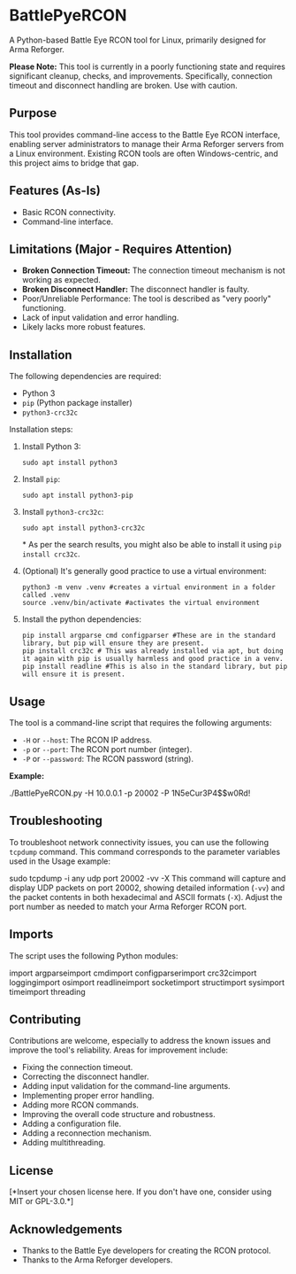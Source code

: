# BattlePyeRCON

A Python-based Battle Eye RCON tool for Linux, primarily designed for Arma Reforger.

**Please Note:** This tool is currently in a poorly functioning state and requires significant cleanup, checks, and improvements.  Specifically, connection timeout and disconnect handling are broken. Use with caution.

## Purpose

This tool provides command-line access to the Battle Eye RCON interface, enabling server administrators to manage their Arma Reforger servers from a Linux environment.  Existing RCON tools are often Windows-centric, and this project aims to bridge that gap.

## Features (As-Is)

* Basic RCON connectivity.
* Command-line interface.

## Limitations (Major - Requires Attention)

* **Broken Connection Timeout:** The connection timeout mechanism is not working as expected.
* **Broken Disconnect Handler:** The disconnect handler is faulty.
* Poor/Unreliable Performance: The tool is described as "very poorly" functioning.
* Lack of input validation and error handling.
* Likely lacks more robust features.

## Installation

The following dependencies are required:

* Python 3
* `pip` (Python package installer)
* `python3-crc32c`

Installation steps:

1.  Install Python 3:

    ```
    sudo apt install python3
    ```

2.  Install `pip`:

    ```
    sudo apt install python3-pip
    ```

3.  Install `python3-crc32c`:

    ```
    sudo apt install python3-crc32c
    ```

    \* As per the search results, you might also be able to install it using `pip install crc32c`.

4.  (Optional) It's generally good practice to use a virtual environment:

    ```
    python3 -m venv .venv #creates a virtual environment in a folder called .venv
    source .venv/bin/activate #activates the virtual environment
    ```

5.  Install the python dependencies:

    ```
    pip install argparse cmd configparser #These are in the standard library, but pip will ensure they are present.
    pip install crc32c # This was already installed via apt, but doing it again with pip is usually harmless and good practice in a venv.
    pip install readline #This is also in the standard library, but pip will ensure it is present.
    ```

## Usage

The tool is a command-line script that requires the following arguments:

* `-H` or `--host`:  The RCON IP address.
* `-p` or `--port`:  The RCON port number (integer).
* `-P` or `--password`: The RCON password (string).

**Example:**

./BattlePyeRCON.py -H 10.0.0.1 -p 20002 -P 1N5eCur3P4$$w0Rd!
## Troubleshooting

To troubleshoot network connectivity issues, you can use the following `tcpdump` command.  This command corresponds to the parameter variables used in the Usage example:

sudo tcpdump -i any udp port 20002 -vv -X
This command will capture and display UDP packets on port 20002, showing detailed information (`-vv`) and the packet contents in both hexadecimal and ASCII formats (`-X`).  Adjust the port number as needed to match your Arma Reforger RCON port.

## Imports

The script uses the following Python modules:

import argparseimport cmdimport configparserimport crc32cimport loggingimport osimport readlineimport socketimport structimport sysimport timeimport threading
## Contributing

Contributions are welcome, especially to address the known issues and improve the tool's reliability.  Areas for improvement include:

* Fixing the connection timeout.
* Correcting the disconnect handler.
* Adding input validation for the command-line arguments.
* Implementing proper error handling.
* Adding more RCON commands.
* Improving the overall code structure and robustness.
* Adding a configuration file.
* Adding a reconnection mechanism.
* Adding multithreading.

## License

\[\*Insert your chosen license here.  If you don't have one, consider using MIT or GPL-3.0.\*\]

## Acknowledgements

* Thanks to the Battle Eye developers for creating the RCON protocol.
* Thanks to the Arma Reforger developers.
